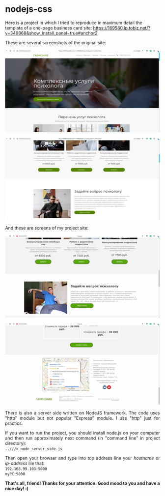 <h1>nodejs-css</h1>
 <p>Here is a project in which I tried to reproduce in maximum detail the template of a one-page business card site: <a href="https://169580.lp.tobiz.net/?v=349868&show_install_panel=true">https://169580.lp.tobiz.net/?v=349868&show_install_panel=true#anchor2</a>.</p>

<p align="justify">
 These are several screenshots of the original site:
</p>

<p align="center" width="75%">
<img src="screen1.jpg">
</p>

<p align="center" width="75%">
<img src="screen2.jpg">
</p>

<p align="justify">
 And these are screens of my project site:
</p>

<p align="center" width="75%">
<img src="screen3.jpg">
</p>

<p align="center" width="75%">
<img src="screen4.jpg">
</p>

<p align="justify">
 There is also a server side written on NodeJS framework. The code uses "http" module but not popular "Express" module. I use "http" just for practics.
</p>

<p align="justify">
 If you want to run the project, you should install node.js on your computer and then run approximately next command (in "command line" in project directory):<br>
 <code text-align="center">..///> node server_side.js</code>
</p>

<p align="justify">
  Then open your browser and type into top address line your <i>hostname</i> or <i>ip-address</i> lile that:<br>
  <code align="center" padding="10px">192.168.99.103:5000</code><br>
  <code align="center" padding="10px">myPC:5000</code>
</p>

<p align="justify">
 <b>That's all, friend! Thanks for your attention. Good mood to you and have a nice day! :)</b>
</p>
